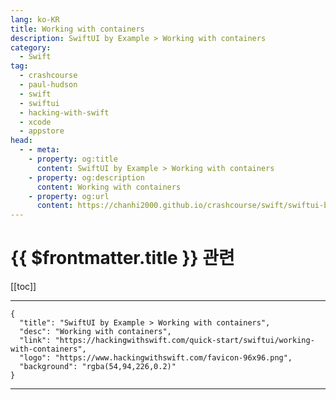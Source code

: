 ```yaml
---
lang: ko-KR
title: Working with containers
description: SwiftUI by Example > Working with containers
category:
  - Swift
tag: 
  - crashcourse
  - paul-hudson
  - swift
  - swiftui
  - hacking-with-swift
  - xcode
  - appstore
head:
  - - meta:
    - property: og:title
      content: SwiftUI by Example > Working with containers
    - property: og:description
      content: Working with containers
    - property: og:url
      content: https://chanhi2000.github.io/crashcourse/swift/swiftui-by-example/12-containers/working-with-containers.html
---
```


# {{ $frontmatter.title }} 관련

[[toc]]

---

```component VPCard
{
  "title": "SwiftUI by Example > Working with containers",
  "desc": "Working with containers",
  "link": "https://hackingwithswift.com/quick-start/swiftui/working-with-containers",
  "logo": "https://www.hackingwithswift.com/favicon-96x96.png",
  "background": "rgba(54,94,226,0.2)"
}
```

---

<TagLinks />
